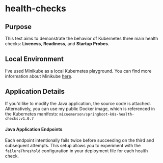# health-checks

## Purpose
This test aims to demonstrate the behavior of Kubernetes three main health checks: **Liveness**, **Readiness**, and **Startup Probes**.

## Local Environment
I've used Minikube as a local Kubernetes playground. You can find more information about Minikube [here](https://minikube.sigs.k8s.io/).

## Application Details
If you'd like to modify the Java application, the source code is attached. Alternatively, you can use my public Docker image, which is referenced in the Kubernetes manifests:
`micuemerson/springboot-k8s-health-checks:v1.0.7`

#### Java Application Endpoints
Each endpoint intentionally fails twice before succeeding on the third and subsequent attempts. This setup allows you to experiment with the `failureThreshold` configuration in your deployment file for each health check.
